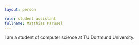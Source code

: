 ```yaml
---
layout: person

role: student assistant
fullname: Matthias Parusel
---
```


I am a student of computer science at TU Dortmund University.
